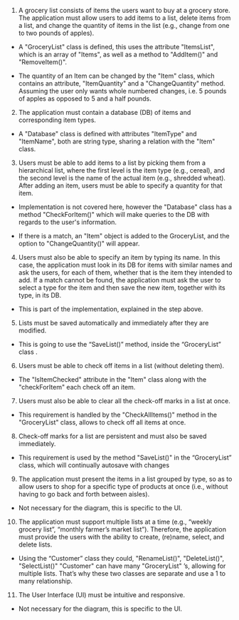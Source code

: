 1. A grocery list consists of items the users want to buy at a grocery store. The application must allow users to add items to a list, delete items from a list, and change the quantity of items in the list (e.g., change from one to two pounds of apples).
  * A "GroceryList" class is defined, this uses the attribute "ItemsList", which is an array of "Items", as well as a method to "AddItem()" and "RemoveItem()".

  * The quantity of an Item can be changed by the "Item" class, which contains an attribute, "ItemQuantity" and a "ChangeQuantity" method. Assuming the user only wants whole numbered changes, i.e. 5 pounds of apples as opposed to 5 and a half pounds.
	
2. The application must contain a database (DB) of  items  and corresponding  item types.
  * A "Database" class is defined with attributes "ItemType" and "ItemName", both are string type, sharing a relation with the "Item" class. 
    
3. Users must be able to add items to a list by picking them from a hierarchical list, where the first level is the item type (e.g., cereal), and the second level is the name of the actual item (e.g., shredded wheat). After adding an item, users must be able to specify a quantity for that item.
  * Implementation is not covered here, however the "Database" class has a method "CheckForItem()" which will make queries to the DB with regards to the user's information.

  * If there is a match, an "Item" object is added to the GroceryList, and the option to "ChangeQuantity()" will appear.

4. Users must also be able to specify an item by typing its name. In this case, the application must look in its DB for items with similar names and ask the users, for each of them, whether that is the item they intended to add. If a match cannot be found, the application must ask the user to select a type for the item and then save the new item, together with its type, in its DB.
  * This is part of the implementation, explained in the step above.

5. Lists must be saved automatically and immediately after they are modified.
  * This is going to use the “SaveList()” method, inside the “GroceryList” class .

6. Users must be able to check off items in a list (without deleting them).
  * The "IsItemChecked" attribute in the "Item" class along with the "checkForItem" each check off an item.

7. Users must also be able to clear all the check-off marks in a list at once.
  * This requirement is handled by the "CheckAllItems()" method in the "GroceryList" class, allows to check off all items at once.

8. Check-off marks for a list are persistent and must also be saved immediately.
  * This requirement is used by the method "SaveList()" in the “GroceryList” class, which will continually autosave with changes

9. The application must present the items in a list grouped by type, so as to allow users to
shop for a specific type of products at once (i.e., without having to go back and forth
between aisles).
  * Not necessary for the diagram, this is specific to the UI.
10. The application must support multiple lists at a time (e.g., “weekly grocery list”, “monthly
farmer’s market list”). Therefore, the application must provide the users with the ability to
create, (re)name, select, and delete lists.
  * Using the “Customer” class they could, "RenameList()", "DeleteList()", "SelectList()"
"Customer" can have many "GroceryList" ’s, allowing for multiple lists. That’s why these two classes are separate and use a 1 to many relationship.

11. The User Interface (UI) must be intuitive and responsive.
  * Not necessary for the diagram, this is specific to the UI.
